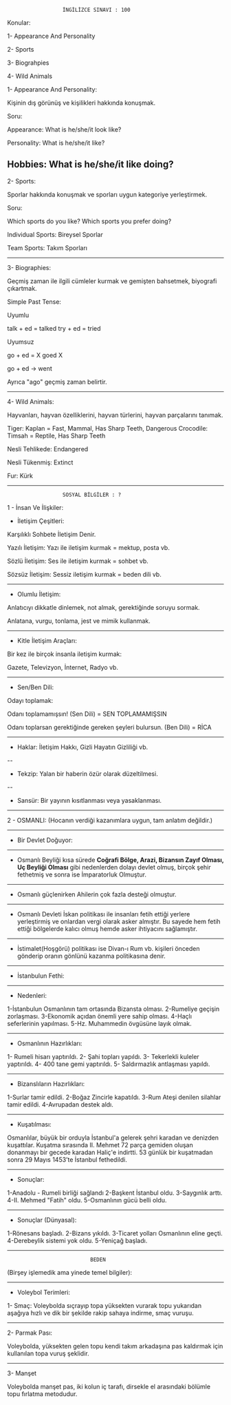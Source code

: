                       İNGİLİZCE SINAVI : 100


Konular:

1- Appearance And Personality

2- Sports

3- Biograhpies

4- Wild Animals



1- Appearance And Personality:

Kişinin dış görünüş ve kişilikleri hakkında konuşmak.

Soru:

Appearance: What is he/she/it look like?

Personality: What is he/she/it like?

Hobbies: What is he/she/it like doing?
------------------------------------------------------------------------------



2- Sports:

Sporlar hakkında konuşmak ve sporları uygun kategoriye yerleştirmek.

Soru:

Which sports do you like?
Which sports you prefer doing?



Individual Sports: Bireysel Sporlar

Team Sports: Takım Sporları


-------------------------------------------------------------------------------




3- Biographies:

Geçmiş zaman ile ilgili cümleler kurmak ve gemişten bahsetmek, biyografi çıkartmak.

Simple Past Tense:

Uyumlu

talk + ed = talked
try + ed = tried

Uyumsuz

go + ed = X goed X

go + ed -> went

Ayrıca "ago" geçmiş zaman belirtir.


-------------------------------------------------------------------------------




4- Wild Animals:

Hayvanları, hayvan özelliklerini, hayvan türlerini, hayvan parçalarını tanımak.


Tiger: Kaplan = Fast, Mammal, Has Sharp Teeth, Dangerous
Crocodile: Timsah = Reptile, Has Sharp Teeth

Nesli Tehlikede: Endangered

Nesli Tükenmiş: Extinct

Fur: Kürk





-------------------------------------------------------------------------------


                      SOSYAL BİLGİLER : ?
                      
                 
                 
                      
1 - İnsan Ve İlişkiler:

* İletişim Çeşitleri:

Karşılıklı Sohbete İletişim Denir.

Yazılı İletişim: Yazı ile iletişim kurmak = mektup, posta vb.

Sözlü İletişim: Ses ile iletişim kurmak = sohbet vb.

Sözsüz İletişim: Sessiz iletişim kurmak = beden dili vb.

------------------------------------------------------------------------------

* Olumlu İletişim:

Anlatıcıyı dikkatle dinlemek, not almak, gerektiğinde soruyu sormak.

Anlatana, vurgu, tonlama, jest ve mimik kullanmak.

-----------------------------------------------------------------------------

* Kitle İletişim Araçları:

Bir kez ile birçok insanla iletişim kurmak:

Gazete, Televizyon, İnternet, Radyo vb.

-------------------------------------------------------------------------------

* Sen/Ben Dili: 

Odayı toplamak:

Odanı toplamamışsın! (Sen Dili) = SEN TOPLAMAMIŞSIN

Odanı toplarsan gerektiğinde gereken şeyleri bulursun. (Ben Dili) = RİCA

-------------------------------------------------------------------------------

* Haklar: İletişim Hakkı, Gizli Hayatın Gizliliği vb.

--

* Tekzip: Yalan bir haberin özür olarak düzeltilmesi.
 
--
 
* Sansür: Bir yayının kısıtlanması veya yasaklanması.



---------------------------------------------------------------------------




2 - OSMANLI: (Hocanın verdiği kazanımlara uygun, tam anlatım değildir.)




-----------------------------------------------------------------------------


* Bir Devlet Doğuyor:

-----------------------------------------------------------------------------

* Osmanlı Beyliği kısa sürede **Coğrafi Bölge, Arazi, Bizansın Zayıf
Olması, Uç Beyliği Olması** gibi nedenlerden dolayı devlet olmuş,
birçok şehir fethetmiş ve sonra ise İmparatorluk Olmuştur.

-----------------------------------------------------------------------------

* Osmanlı güçlenirken Ahilerin çok fazla desteği olmuştur.

-----------------------------------------------------------------------------

* Osmanlı Devleti İskan politikası ile insanları fetih ettiği yerlere 
yerleştirmiş ve onlardan vergi olarak asker almıştır. Bu sayede
hem fetih ettiği bölgelerde kalıcı olmuş hemde asker ihtiyacını
sağlamıştır.

-----------------------------------------------------------------------------

* İstimalet(Hoşgörü) politikası ise Divan-ı Rum vb. kişileri
önceden gönderip oranın gönlünü kazanma politikasına
denir.



---------------------------------------------------------------------------



* İstanbulun Fethi:


-----------------------------------------------------------------------------


* Nedenleri:

1-İstanbulun Osmanlının tam ortasında Bizansta olması.
2-Rumeliye geçişin zorlaşması.
3-Ekonomik açıdan önemli yere sahip olması.
4-Haçlı seferlerinin yapılması.
5-Hz. Muhammedin övgüsüne layık olmak.

-----------------------------------------------------------------------------

* Osmanlının Hazırlıkları:

1- Rumeli hisarı yaptırıldı.
2- Şahi topları yapıldı.
3- Tekerlekli kuleler yaptırıldı.
4- 400 tane gemi yaptırıldı.
5- Saldırmazlık antlaşması yapıldı.

-----------------------------------------------------------------------------

* Bizanslıların Hazırlıkları:

1-Surlar tamir edildi.
2-Boğaz Zincirle kapatıldı.
3-Rum Ateşi denilen silahlar tamir edildi.
4-Avrupadan destek aldı.

-----------------------------------------------------------------------------

* Kuşatılması:

Osmanlılar, büyük bir orduyla İstanbul'a gelerek 
şehri karadan ve denizden kuşattılar.
Kuşatma sırasında II. Mehmet 72 parça gemiden oluşan
donanmayı bir gecede karadan Haliç'e indirtti.
53 günlük bir kuşatmadan sonra 29 Mayıs 1453’te İstanbul fethedildi.

-----------------------------------------------------------------------------

* Sonuçlar:

1-Anadolu - Rumeli birliği sağlandı
2-Başkent İstanbul oldu.
3-Saygınlık arttı.
4-II. Mehmed "Fatih" oldu.
5-Osmanlının gücü belli oldu.

-----------------------------------------------------------------------------

* Sonuçlar (Dünyasal):

1-Rönesans başladı.
2-Bizans yıkıldı.
3-Ticaret yolları Osmanlının eline geçti.
4-Derebeylik sistemi yok oldu.
5-Yeniçağ başladı.

-----------------------------------------------------------------------------


                               BEDEN
                               
                               
(Birşey işlemedik ama yinede temel bilgiler): 

-----------------------------------------------------------------------------

* Voleybol Terimleri:

1- Smaç:
Voleybolda sıçrayıp topa yüksekten vurarak topu yukarıdan aşağıya hızlı ve dik bir şekilde rakip sahaya indirme, smaç vuruşu.

----------------------------------------------------------------------------

2- Parmak Pası:

Voleybolda, yüksekten gelen topu kendi takım arkadaşına pas kaldırmak için kullanılan topa vuruş şeklidir.

-----------------------------------------------------------------------------

3- Manşet

Voleybolda manşet pas, iki kolun iç tarafı, dirsekle el arasındaki bölümle topu fırlatma metodudur.
